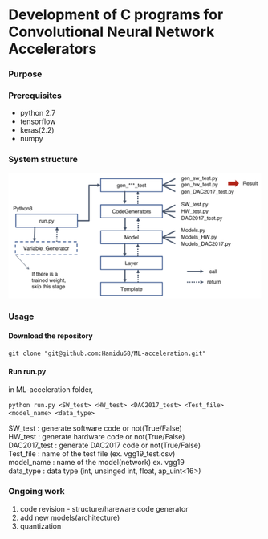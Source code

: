 # Development of C programs for Convolutional Neural Network Accelerators

### Purpose

### Prerequisites
* python 2.7
* tensorflow
* keras(2.2)
* numpy

### System structure
![structure](./image/structure.jpeg)
  

### Usage

#### Download the repository

```
git clone "git@github.com:Hamidu68/ML-acceleration.git"
```

#### Run run.py

in ML-acceleration folder,
```
python run.py <SW_test> <HW_test> <DAC2017_test> <Test_file> <model_name> <data_type>
```
SW_test : generate software code or not(True/False)  
HW_test : generate hardware code or not(True/False)  
DAC2017_test : generate DAC2017 code or not(True/False)  
Test_file : name of the test file (ex. vgg19_test.csv)  
model_name : name of the model(network) ex. vgg19  
data_type : data type (int, unsinged int, float, ap_uint<16>)  

 
 ### Ongoing work
 1. code revision - structure/hareware code generator   
 2. add new models(architecture)   
 3. quantization
